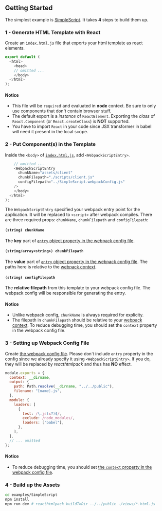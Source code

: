 ## Getting Started

The simplest example is [SimpleScript](https://github.com/tomchentw/reacthtmlpack/tree/master/examples/SimpleScript). It takes **4** steps to build them up.


### 1 - Generate HTML Template with React

Create an [`index.html.js`](https://github.com/tomchentw/reacthtmlpack/blob/master/examples/SimpleScript/scripts/index.html.js) file that exports your html template as react elements.

```js
export default (
  <html>
    <head>
    // omitted ...
    </body>
  </html>
);
```

#### Notice

* This file will be `require`d and evaluated in **node** context. Be sure to only use components that don't contain browser stuff.
* The default export is a *instance* of `ReactElement`. Exporting the *class* of `React.Component` (or `React.createClass`) is **NOT** supported.
* You have to import `React` in your code since JSX transformer in babel will need it present in the local scope.


### 2 - Put <WebpackScriptEntry> Component(s) in the Template

Inside the `<body>` of [`index.html.js`](https://github.com/tomchentw/reacthtmlpack/blob/master/examples/SimpleScript/views/index.html.js), add `<WebpackScriptEntry>`.

```js
    // omitted ...
    <WebpackScriptEntry
      chunkName="assets/client"
      chunkFilepath="./scripts/client.js"
      configFilepath="../SimpleScript.webpackConfig.js"
    />
    </body>
  </html>
);
```

The `WebpackScriptEntry` specified your webpack entry point for the application. It will be replaced to `<script>` after webpack compiles. There are three required props: `chunkName`, `chunkFilepath` and `configFilepath`:

#### `(string) chunkName`

The **key** part of [`entry` object property in the webpack config file](http://webpack.github.io/docs/configuration.html#entry).

#### `(string/array<string>) chunkFilepath`

The **value** part of [`entry` object property in the webpack config file](http://webpack.github.io/docs/configuration.html#entry). The paths here is relative to the [webpack context](http://webpack.github.io/docs/configuration.html#context).

#### `(string) configFilepath`

The **relative filepath** from this template to your webpack config file. The webpack config will be responsible for generating the entry.

#### Notice

* Unlike webpack config, `chunkName` is always required for explicity.
* The filepath in `chunkFilepath` should be relative to your [webpack context](http://webpack.github.io/docs/configuration.html#context). To reduce debugging time, you should set the `context` property in the webpack config file.


### 3 - Setting up Webpack Config File

Create [the webpack config file](https://github.com/tomchentw/reacthtmlpack/blob/master/examples/SimpleScript/SimpleScript.webpackConfig.js). Please don't include `entry` property in the config since we already specify it using `<WebpackScriptEntry>`. If you do, they will be replaced by *reacthtmlpack* and thus has **NO** effect.

```js
module.exports = {
  context: __dirname,
  output: {
    path: Path.resolve(__dirname, "../../public"),
    filename: "[name].js",
  },
  module: {
    loaders: [
      {
        test: /\.js(x?)$/,
        exclude: /node_modules/,
        loaders: ["babel"],
      },
    ],
  },
  // ... omitted
};
```

#### Notice

* To reduce debugging time, you should set [the `context` property in the webpack config file](http://webpack.github.io/docs/configuration.html#context).


### 4 - Build up the Assets

```sh
cd examples/SimpleScript
npm install
npm run dev # reacthtmlpack buildToDir ../../public ./views/*.html.js
```

